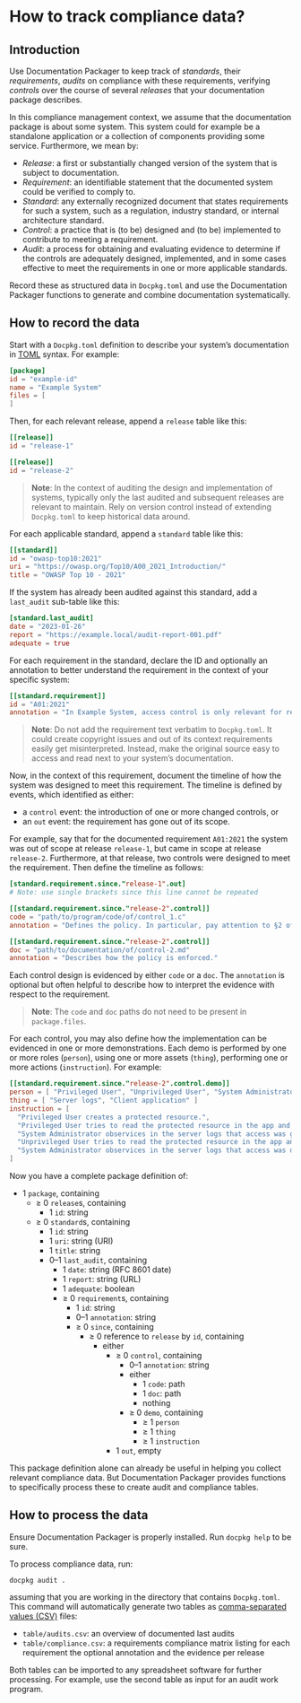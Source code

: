 # How to track compliance data?

## Introduction

Use Documentation Packager to keep track of *standards*, their *requirements*, *audits* on compliance with these requirements, verifying *controls* over the course of several *releases* that your documentation package describes.

In this compliance management context, we assume that the documentation package is about some system. This system could for example be a standalone application or a collection of components providing some service. Furthermore, we mean by:

- *Release*: a first or substantially changed version of the system that is subject to documentation.
- *Requirement*: an identifiable statement that the documented system could be verified to comply to.
- *Standard*: any externally recognized document that states requirements for such a system, such as a regulation, industry standard, or internal architecture standard.
- *Control*: a practice that is (to be) designed and (to be) implemented to contribute to meeting a requirement.
- *Audit*: a process for obtaining and evaluating evidence to determine if the controls are adequately designed, implemented, and in some cases effective to meet the requirements in one or more applicable standards.

Record these as structured data in `Docpkg.toml` and use the Documentation Packager functions to generate and combine documentation systematically.

## How to record the data

Start with a `Docpkg.toml` definition to describe your system’s documentation in [TOML](https://toml.io/) syntax. For example:

```toml
[package]
id = "example-id"
name = "Example System"
files = [
]
```

Then, for each relevant release, append a `release` table like this:

```toml
[[release]]
id = "release-1"

[[release]]
id = "release-2"
```

> **Note**: In the context of auditing the design and implementation of systems, typically only the last audited and subsequent releases are relevant to maintain. Rely on version control instead of extending `Docpkg.toml` to keep historical data around.

For each applicable standard, append a `standard` table like this:

```toml
[[standard]]
id = "owasp-top10:2021"
uri = "https://owasp.org/Top10/A00_2021_Introduction/"
title = "OWASP Top 10 - 2021"
```

If the system has already been audited against this standard, add a `last_audit` sub-table like this:

```toml
[standard.last_audit]
date = "2023-01-26"
report = "https://example.local/audit-report-001.pdf"
adequate = true
```

For each requirement in the standard, declare the ID and optionally an annotation to better understand the requirement in the context of your specific system:

```toml
[[standard.requirement]]
id = "A01:2021"
annotation = "In Example System, access control is only relevant for resources classified as Protected or higher. This requirement is about (1) defining and (2) enforcing correct policies for operating on these resources."
```

> **Note**: Do not add the requirement text verbatim to `Docpkg.toml`. It could create copyright issues and out of its context requirements easily get misinterpreted. Instead, make the original source easy to access and read next to your system’s documentation.

Now, in the context of this requirement, document the timeline of how the system was designed to meet this requirement. The timeline is defined by events, which identified as either:

- a `control` event: the introduction of one or more changed controls, or
- an `out` event: the requirement has gone out of its scope.

For example, say that for the documented requirement `A01:2021` the system was out of scope at release `release-1`, but came in scope at release `release-2`. Furthermore, at that release, two controls were designed to meet the requirement. Then define the timeline as follows:

```toml
[standard.requirement.since."release-1".out]
# Note: use single brackets since this line cannot be repeated

[[standard.requirement.since."release-2".control]]
code = "path/to/program/code/of/control_1.c"
annotation = "Defines the policy. In particular, pay attention to §2 of this document."

[[standard.requirement.since."release-2".control]]
doc = "path/to/documentation/of/control-2.md"
annotation = "Describes how the policy is enforced."
```

Each control design is evidenced by either `code` or a `doc`. The `annotation` is optional but often helpful to describe how to interpret the evidence with respect to the requirement.

> **Note**: The `code` and `doc` paths do not need to be present in `package.files`.

For each control, you may also define how the implementation can be evidenced in one or more demonstrations. Each demo is performed by one or more roles (`person`), using one or more assets (`thing`), performing one or more actions (`instruction`). For example:

```toml
[[standard.requirement.since."release-2".control.demo]]
person = [ "Privileged User", "Unprivileged User", "System Administrator" ]
thing = [ "Server logs", "Client application" ]
instruction = [
  "Privileged User creates a protected resource.",
  "Privileged User tries to read the protected resource in the app and succeeds.",
  "System Administrator observices in the server logs that access was granted.",
  "Unprivileged User tries to read the protected resource in the app and fails.",
  "System Administrator observices in the server logs that access was denied.",
]
```

Now you have a complete package definition of:

- 1 `package`, containing
  - ≥ 0 `release`s, containing
    - 1 `id`: string
  - ≥ 0 `standard`s, containing
    - 1 `id`: string
    - 1 `uri`: string (URI)
    - 1 `title`: string
    - 0–1 `last_audit`, containing
      - 1 `date`: string (RFC 8601 date)
      - 1 `report`: string (URL)
      - 1 `adequate`: boolean
      - ≥ 0 `requirement`s, containing
        - 1 `id`: string
        - 0–1 `annotation`: string
        - ≥ 0 `since`, containing
          - ≥ 0 reference to `release` by `id`, containing
            - either
              - ≥ 0 `control`, containing
                - 0–1 `annotation`: string
                - either
                  - 1 `code`: path
                  - 1 `doc`: path
                  - nothing
                - ≥ 0 `demo`, containing
                  - ≥ 1 `person`
                  - ≥ 1 `thing`
                  - ≥ 1 `instruction`
              - 1 `out`, empty

This package definition alone can already be useful in helping you collect relevant compliance data. But Documentation Packager provides functions to specifically process these to create audit and compliance tables.

## How to process the data

Ensure Documentation Packager is properly installed. Run `docpkg help` to be sure.

To process compliance data, run:

```
docpkg audit .
```

assuming that you are working in the directory that contains `Docpkg.toml`. This command will automatically generate two tables as [comma-separated values (CSV)](https://en.wikipedia.org/wiki/Comma-separated_values) files:

- `table/audits.csv`: an overview of documented last audits
- `table/compliance.csv`: a requirements compliance matrix listing for each requirement the optional annotation and the evidence per release

Both tables can be imported to any spreadsheet software for further processing. For example, use the second table as input for an audit work program.
